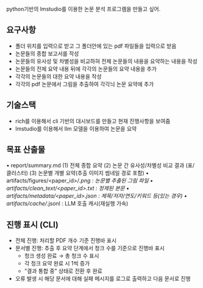 
python기반의 lmstudio를 이용한 논문 분석 프로그램을 만들고 싶어.

## 요구사항
- 폴더 위치를 입력으로 받고 그 폴더안에 있는 pdf 파일들을 입력으로 받음
- 논문들의 종합 보고서를 작성
- 논문들의 유사성 및 차별성을 비교하혀 전체 논문들의 내용을 요약하는 내용을 작성
- 논문들의 전체 요약 내용 뒤에 각각의 논문들의 요약 내용을 추가
- 각각의 논문들의 대한 요약 내용을 작성
- 각각의 pdf 논문에서 그림을 추출하여 각각늬 논문 요약에 추가

## 기술스택
- rich를 이용해서 cli 기반의 대시보드를 만들고 현재 진행사항을 보여줌
- lmstudio를 이용해서 llm 모델을 이용하여 논문을 요약


## 목표 산출물
•	report/summary.md
  (1) 전체 종합 요약
  (2) 논문 간 유사성/차별성 비교 결과 (표/클러스터)
  (3) 논문별 개별 요약(추출 이미지 썸네일 경로 포함)
•	artifacts/figures/<paper_id>/*.png : 논문별 추출된 그림 파일
•	artifacts/clean_text/<paper_id>.txt : 정제된 본문
•	artifacts/metadata/<paper_id>.json : 제목/저자/연도/키워드 등(있는 경우)
•	artifacts/cache/*.jsonl : LLM 호출 캐시(재실행 가속)

## 진행 표시 (CLI)
- 전체 진행: 처리할 PDF 개수 기준 진행바 표시
- 문서별 진행: 추출 후 요약 단계에서 청크 수를 기준으로 진행바 표시
  - 청크 생성 완료 → 총 청크 수 표시
  - 각 청크 요약 완료 시 1씩 증가
  - "결과 통합 중" 상태로 전환 후 완료
- 오류 발생 시 해당 문서에 대해 실패 메시지를 로그로 출력하고 다음 문서로 진행
